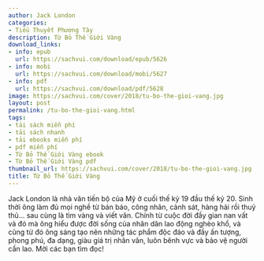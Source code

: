 ```yaml
---
author: Jack London
categories:
- Tiểu Thuyết Phương Tây
description: Từ Bỏ Thế Giới Vàng
download_links:
- info: epub
  url: https://sachvui.com/download/epub/5626
- info: mobi
  url: https://sachvui.com/download/mobi/5627
- info: pdf
  url: https://sachvui.com/download/pdf/5628
image: https://sachvui.com/cover/2018/tu-bo-the-gioi-vang.jpg
layout: post
permalink: /tu-bo-the-gioi-vang.html
tags:
- tải sách miễn phí
- tải sách nhanh
- tải ebooks miễn phí
- pdf miễn phí
- Từ Bỏ Thế Giới Vàng ebook
- Từ Bỏ Thế Giới Vàng pdf
thumbnail_url: https://sachvui.com/cover/2018/tu-bo-the-gioi-vang.jpg
title: Từ Bỏ Thế Giới Vàng
---
```


 <div class="item-desc text-justify"> <p>Jack London là nhà vǎn tiến bộ của Mỹ ở cuối thế kỷ 19 đầu thế kỷ 20. Sinh thời ông làm đủ mọi nghề từ bán báo, công nhân, cảnh sát, hàng hải rồi thuỷ thủ... sau cùng là tìm vàng và viết vǎn. Chính từ cuộc đời đầy gian nan vất vả đó mà ông hiểu được đời sống của nhân dân lao động nghèo khổ, và cũng từ đó ông sáng tạo nên những tác phẩm độc đáo và đầy ấn tượng, phong phú, đa dạng, giàu giá trị nhân vǎn, luôn bênh vực và bảo vệ người cần lao. Mời các bạn tìm đọc!</p> </div>